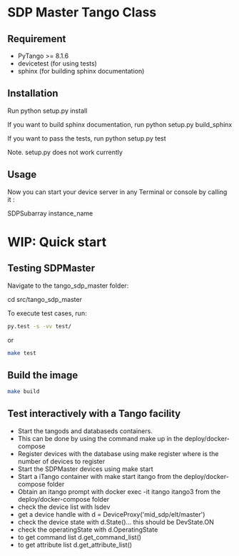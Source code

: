 # SDP Master Tango Class

## Requirement

- PyTango >= 8.1.6
- devicetest (for using tests)
- sphinx (for building sphinx documentation)

## Installation

Run python setup.py install

If you want to build sphinx documentation,
run python setup.py build_sphinx

If you want to pass the tests, 
run python setup.py test

Note. setup.py does not work currently

## Usage
Now you can start your device server in any Terminal or console by calling it :

SDPSubarray instance_name

# WIP: Quick start

## Testing SDPMaster

Navigate to the tango_sdp_master folder:

cd src/tango_sdp_master

To execute test cases, run:

```bash
py.test -s -vv test/
```

or 

```bash 
make test
```

## Build the image

```bash
make build
```

## Test interactively with a Tango facility

- Start the tangods and databaseds containers.
- This can be done by using the command make up in the deploy/docker-compose
- Register devices with the database using make register <N> where <N> is the number of devices to register
- Start the SDPMaster devices using make start
- Start a iTango container with make start itango from the deploy/docker-compose folder
- Obtain an itango prompt with docker exec -it itango itango3 from the deploy/docker-compose folder
- check the device list with lsdev
- get a device handle with d = DeviceProxy('mid_sdp/elt/master')
- check the device state with d.State()... this should be DevState.ON
- check the operatingState with d.OperatingState
- to get command list d.get_command_list()
- to get attribute list d.get_attribute_list()  
